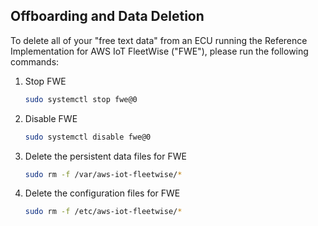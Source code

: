 ## Offboarding and Data Deletion

To delete all of your "free text data" from an ECU running the Reference Implementation for AWS IoT
FleetWise ("FWE"), please run the following commands:

1. Stop FWE

   ```bash
   sudo systemctl stop fwe@0
   ```

2. Disable FWE

   ```bash
   sudo systemctl disable fwe@0
   ```

3. Delete the persistent data files for FWE

   ```bash
   sudo rm -f /var/aws-iot-fleetwise/*
   ```

4. Delete the configuration files for FWE

   ```bash
   sudo rm -f /etc/aws-iot-fleetwise/*
   ```
